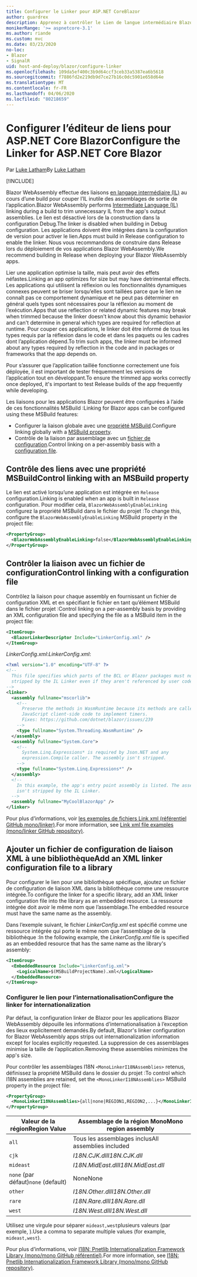 ```yaml
---
title: Configurer le Linker pour ASP.NET CoreBlazor
author: guardrex
description: Apprenez à contrôler le Lien de langue intermédiaire Blazor (IL) lors de la création d’une application.
monikerRange: '>= aspnetcore-3.1'
ms.author: riande
ms.custom: mvc
ms.date: 03/23/2020
no-loc:
- Blazor
- SignalR
uid: host-and-deploy/blazor/configure-linker
ms.openlocfilehash: 109da5ef400c3b9d64ccf3ceb33a5387ea6b5618
ms.sourcegitcommit: f7886fd2e219db9d7ce27b16c0dc5901e658d64e
ms.translationtype: MT
ms.contentlocale: fr-FR
ms.lasthandoff: 04/06/2020
ms.locfileid: "80218659"
---
```

# <a name="configure-the-linker-for-aspnet-core-blazor"></a><span data-ttu-id="6fa5f-103">Configurer l’éditeur de liens pour ASP.NET Core Blazor</span><span class="sxs-lookup"><span data-stu-id="6fa5f-103">Configure the Linker for ASP.NET Core Blazor</span></span>

<span data-ttu-id="6fa5f-104">Par [Luke Latham](https://github.com/guardrex)</span><span class="sxs-lookup"><span data-stu-id="6fa5f-104">By [Luke Latham](https://github.com/guardrex)</span></span>

[!INCLUDE[](~/includes/blazorwasm-preview-notice.md)]

<span data-ttu-id="6fa5f-105">Blazor WebAssembly effectue des liaisons [en langage intermédiaire (IL)](/dotnet/standard/managed-code#intermediate-language--execution) au cours d’une build pour couper l’IL inutile des assemblages de sortie de l’application.</span><span class="sxs-lookup"><span data-stu-id="6fa5f-105">Blazor WebAssembly performs [Intermediate Language (IL)](/dotnet/standard/managed-code#intermediate-language--execution) linking during a build to trim unnecessary IL from the app's output assemblies.</span></span> <span data-ttu-id="6fa5f-106">Le lien est désactivé lors de la construction dans la configuration Debug.</span><span class="sxs-lookup"><span data-stu-id="6fa5f-106">The linker is disabled when building in Debug configuration.</span></span> <span data-ttu-id="6fa5f-107">Les applications doivent être intégrées dans la configuration de version pour activer le lien.</span><span class="sxs-lookup"><span data-stu-id="6fa5f-107">Apps must build in Release configuration to enable the linker.</span></span> <span data-ttu-id="6fa5f-108">Nous vous recommandons de construire dans Release lors du déploiement de vos applications Blazor WebAssembly.</span><span class="sxs-lookup"><span data-stu-id="6fa5f-108">We recommend building in Release when deploying your Blazor WebAssembly apps.</span></span> 

<span data-ttu-id="6fa5f-109">Lier une application optimise la taille, mais peut avoir des effets néfastes.</span><span class="sxs-lookup"><span data-stu-id="6fa5f-109">Linking an app optimizes for size but may have detrimental effects.</span></span> <span data-ttu-id="6fa5f-110">Les applications qui utilisent la réflexion ou les fonctionnalités dynamiques connexes peuvent se briser lorsqu’elles sont taillées parce que le lien ne connaît pas ce comportement dynamique et ne peut pas déterminer en général quels types sont nécessaires pour la réflexion au moment de l’exécution.</span><span class="sxs-lookup"><span data-stu-id="6fa5f-110">Apps that use reflection or related dynamic features may break when trimmed because the linker doesn't know about this dynamic behavior and can't determine in general which types are required for reflection at runtime.</span></span> <span data-ttu-id="6fa5f-111">Pour couper ces applications, le linker doit être informé de tous les types requis par la réflexion dans le code et dans les paquets ou les cadres dont l’application dépend.</span><span class="sxs-lookup"><span data-stu-id="6fa5f-111">To trim such apps, the linker must be informed about any types required by reflection in the code and in packages or frameworks that the app depends on.</span></span> 

<span data-ttu-id="6fa5f-112">Pour s’assurer que l’application taillée fonctionne correctement une fois déployée, il est important de tester fréquemment les versions de l’application tout en développant.</span><span class="sxs-lookup"><span data-stu-id="6fa5f-112">To ensure the trimmed app works correctly once deployed, it's important to test Release builds of the app frequently while developing.</span></span>

<span data-ttu-id="6fa5f-113">Les liaisons pour les applications Blazor peuvent être configurées à l’aide de ces fonctionnalités MSBuild :</span><span class="sxs-lookup"><span data-stu-id="6fa5f-113">Linking for Blazor apps can be configured using these MSBuild features:</span></span>

* <span data-ttu-id="6fa5f-114">Configurer la liaison globale avec une [propriété MSBuild](#control-linking-with-an-msbuild-property).</span><span class="sxs-lookup"><span data-stu-id="6fa5f-114">Configure linking globally with a [MSBuild property](#control-linking-with-an-msbuild-property).</span></span>
* <span data-ttu-id="6fa5f-115">Contrôle de la liaison par assemblage avec un [fichier de configuration](#control-linking-with-a-configuration-file).</span><span class="sxs-lookup"><span data-stu-id="6fa5f-115">Control linking on a per-assembly basis with a [configuration file](#control-linking-with-a-configuration-file).</span></span>

## <a name="control-linking-with-an-msbuild-property"></a><span data-ttu-id="6fa5f-116">Contrôle des liens avec une propriété MSBuild</span><span class="sxs-lookup"><span data-stu-id="6fa5f-116">Control linking with an MSBuild property</span></span>

<span data-ttu-id="6fa5f-117">Le lien est activé lorsqu’une application est intégrée en `Release` configuration.</span><span class="sxs-lookup"><span data-stu-id="6fa5f-117">Linking is enabled when an app is built in `Release` configuration.</span></span> <span data-ttu-id="6fa5f-118">Pour modifier cela, `BlazorWebAssemblyEnableLinking` configurez la propriété MSBuild dans le fichier du projet :</span><span class="sxs-lookup"><span data-stu-id="6fa5f-118">To change this, configure the `BlazorWebAssemblyEnableLinking` MSBuild property in the project file:</span></span>

```xml
<PropertyGroup>
  <BlazorWebAssemblyEnableLinking>false</BlazorWebAssemblyEnableLinking>
</PropertyGroup>
```

## <a name="control-linking-with-a-configuration-file"></a><span data-ttu-id="6fa5f-119">Contrôler la liaison avec un fichier de configuration</span><span class="sxs-lookup"><span data-stu-id="6fa5f-119">Control linking with a configuration file</span></span>

<span data-ttu-id="6fa5f-120">Contrôlez la liaison pour chaque assembly en fournissant un fichier de configuration XML et en spécifiant le fichier en tant qu’élément MSBuild dans le fichier projet :</span><span class="sxs-lookup"><span data-stu-id="6fa5f-120">Control linking on a per-assembly basis by providing an XML configuration file and specifying the file as a MSBuild item in the project file:</span></span>

```xml
<ItemGroup>
  <BlazorLinkerDescriptor Include="LinkerConfig.xml" />
</ItemGroup>
```

<span data-ttu-id="6fa5f-121">*LinkerConfig.xml*:</span><span class="sxs-lookup"><span data-stu-id="6fa5f-121">*LinkerConfig.xml*:</span></span>

```xml
<?xml version="1.0" encoding="UTF-8" ?>
<!--
  This file specifies which parts of the BCL or Blazor packages must not be
  stripped by the IL Linker even if they aren't referenced by user code.
-->
<linker>
  <assembly fullname="mscorlib">
    <!--
      Preserve the methods in WasmRuntime because its methods are called by 
      JavaScript client-side code to implement timers.
      Fixes: https://github.com/dotnet/blazor/issues/239
    -->
    <type fullname="System.Threading.WasmRuntime" />
  </assembly>
  <assembly fullname="System.Core">
    <!--
      System.Linq.Expressions* is required by Json.NET and any 
      expression.Compile caller. The assembly isn't stripped.
    -->
    <type fullname="System.Linq.Expressions*" />
  </assembly>
  <!--
    In this example, the app's entry point assembly is listed. The assembly
    isn't stripped by the IL Linker.
  -->
  <assembly fullname="MyCoolBlazorApp" />
</linker>
```

<span data-ttu-id="6fa5f-122">Pour plus d’informations, voir [les exemples de fichiers Link xml (référentiel GitHub mono/linker)](https://github.com/mono/linker#link-xml-file-examples).</span><span class="sxs-lookup"><span data-stu-id="6fa5f-122">For more information, see [Link xml file examples (mono/linker GitHub repository)](https://github.com/mono/linker#link-xml-file-examples).</span></span>

## <a name="add-an-xml-linker-configuration-file-to-a-library"></a><span data-ttu-id="6fa5f-123">Ajouter un fichier de configuration de liaison XML à une bibliothèque</span><span class="sxs-lookup"><span data-stu-id="6fa5f-123">Add an XML linker configuration file to a library</span></span>

<span data-ttu-id="6fa5f-124">Pour configurer le lien pour une bibliothèque spécifique, ajoutez un fichier de configuration de liaison XML dans la bibliothèque comme une ressource intégrée.</span><span class="sxs-lookup"><span data-stu-id="6fa5f-124">To configure the linker for a specific library, add an XML linker configuration file into the library as an embedded resource.</span></span> <span data-ttu-id="6fa5f-125">La ressource intégrée doit avoir le même nom que l’assemblage.</span><span class="sxs-lookup"><span data-stu-id="6fa5f-125">The embedded resource must have the same name as the assembly.</span></span>

<span data-ttu-id="6fa5f-126">Dans l’exemple suivant, le fichier *LinkerConfig.xml* est spécifié comme une ressource intégrée qui porte le même nom que l’assemblage de la bibliothèque :</span><span class="sxs-lookup"><span data-stu-id="6fa5f-126">In the following example, the *LinkerConfig.xml* file is specified as an embedded resource that has the same name as the library's assembly:</span></span>

```xml
<ItemGroup>
  <EmbeddedResource Include="LinkerConfig.xml">
    <LogicalName>$(MSBuildProjectName).xml</LogicalName>
  </EmbeddedResource>
</ItemGroup>
```

### <a name="configure-the-linker-for-internationalization"></a><span data-ttu-id="6fa5f-127">Configurer le lien pour l’internationalisation</span><span class="sxs-lookup"><span data-stu-id="6fa5f-127">Configure the linker for internationalization</span></span>

<span data-ttu-id="6fa5f-128">Par défaut, la configuration linker de Blazor pour les applications Blazor WebAssembly dépouille les informations d’internationalisation à l’exception des lieux explicitement demandés.</span><span class="sxs-lookup"><span data-stu-id="6fa5f-128">By default, Blazor's linker configuration for Blazor WebAssembly apps strips out internationalization information except for locales explicitly requested.</span></span> <span data-ttu-id="6fa5f-129">La suppression de ces assemblages minimise la taille de l’application.</span><span class="sxs-lookup"><span data-stu-id="6fa5f-129">Removing these assemblies minimizes the app's size.</span></span>

<span data-ttu-id="6fa5f-130">Pour contrôler les assemblages I18N `<MonoLinkerI18NAssemblies>` retenus, définissez la propriété MSBuild dans le dossier du projet :</span><span class="sxs-lookup"><span data-stu-id="6fa5f-130">To control which I18N assemblies are retained, set the `<MonoLinkerI18NAssemblies>` MSBuild property in the project file:</span></span>

```xml
<PropertyGroup>
  <MonoLinkerI18NAssemblies>{all|none|REGION1,REGION2,...}</MonoLinkerI18NAssemblies>
</PropertyGroup>
```

| <span data-ttu-id="6fa5f-131">Valeur de la région</span><span class="sxs-lookup"><span data-stu-id="6fa5f-131">Region Value</span></span>     | <span data-ttu-id="6fa5f-132">Assemblage de la région Mono</span><span class="sxs-lookup"><span data-stu-id="6fa5f-132">Mono region assembly</span></span>    |
| ---------------- | ----------------------- |
| `all`            | <span data-ttu-id="6fa5f-133">Tous les assemblages inclus</span><span class="sxs-lookup"><span data-stu-id="6fa5f-133">All assemblies included</span></span> |
| `cjk`            | <span data-ttu-id="6fa5f-134">*I18N.CJK.dll*</span><span class="sxs-lookup"><span data-stu-id="6fa5f-134">*I18N.CJK.dll*</span></span>          |
| `mideast`        | <span data-ttu-id="6fa5f-135">*I18N.MidEast.dll*</span><span class="sxs-lookup"><span data-stu-id="6fa5f-135">*I18N.MidEast.dll*</span></span>      |
| <span data-ttu-id="6fa5f-136">`none` (par défaut)</span><span class="sxs-lookup"><span data-stu-id="6fa5f-136">`none` (default)</span></span> | <span data-ttu-id="6fa5f-137">None</span><span class="sxs-lookup"><span data-stu-id="6fa5f-137">None</span></span>                    |
| `other`          | <span data-ttu-id="6fa5f-138">*I18N.Other.dll*</span><span class="sxs-lookup"><span data-stu-id="6fa5f-138">*I18N.Other.dll*</span></span>        |
| `rare`           | <span data-ttu-id="6fa5f-139">*I18N.Rare.dll*</span><span class="sxs-lookup"><span data-stu-id="6fa5f-139">*I18N.Rare.dll*</span></span>         |
| `west`           | <span data-ttu-id="6fa5f-140">*I18N.West.dll*</span><span class="sxs-lookup"><span data-stu-id="6fa5f-140">*I18N.West.dll*</span></span>         |

<span data-ttu-id="6fa5f-141">Utilisez une virgule pour séparer `mideast,west`plusieurs valeurs (par exemple, ).</span><span class="sxs-lookup"><span data-stu-id="6fa5f-141">Use a comma to separate multiple values (for example, `mideast,west`).</span></span>

<span data-ttu-id="6fa5f-142">Pour plus d’informations, voir [I18N: Pnetlib Internationalization Framework Library (mono/mono GitHub référentiel)](https://github.com/mono/mono/tree/master/mcs/class/I18N).</span><span class="sxs-lookup"><span data-stu-id="6fa5f-142">For more information, see [I18N: Pnetlib Internationalization Framework Library (mono/mono GitHub repository)](https://github.com/mono/mono/tree/master/mcs/class/I18N).</span></span>
